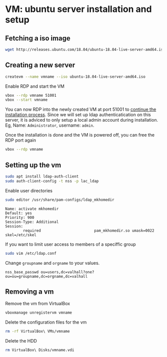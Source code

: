 VM: ubuntu server installation and setup
========================================

Fetching a iso image
--------------------

```sh
wget http://releases.ubuntu.com/18.04/ubuntu-18.04-live-server-amd64.iso
```

Creating a new server
---------------------

```sh
createvm --name vmname --iso ubuntu-18.04-live-server-amd64.iso
```

Enable RDP and start the VM
```sh
vbox --rdp vmname 51001
vbox --start vmname
```

You can now RDP into the newly created VM at port 51001 to [continue the installation process](installing-ubuntu-server.md). Since we will set up ldap authenticatication on this server, it is adviced to only setup a local admin account during installation. Eg, Name: `Administrator`, username: `admin`.

Once the installation is done and the VM is powered off, you can free the RDP port again
```sh
vbox --rdp vmname
```

Setting up the vm
-----------------

```sh
sudo apt install ldap-auth-client
sudo auth-client-config -t nss -p lac_ldap
```

Enable user directories
```sh
sudo editor /usr/share/pam-configs/ldap_mkhomedir
```
```
Name: activate mkhomedir
Default: yes
Priority: 900
Session-Type: Additional
Session:
        required                        pam_mkhomedir.so umask=0022 skel=/etc/skel
```

If you want to limit user access to members of a speciffic group
```sh
sudo vim /etc/ldap.conf
```

Change `groupname` and `orgname` to your values.
```
nss_base_passwd ou=users,dc=valhall?one?ou=ou=groupname,dc=orgname,dc=valhall
```

Removing a vm
-------------

Remove the vm from VirtualBox
```sh
vboxmanage unregistervm vmname
```

Delete the configuration files for the vm
```sh
rm -rf VirtualBox\ VMs/vmname
```

Delete the HDD
```sh
rm VirtualBox\ Disks/vmname.vdi
```
